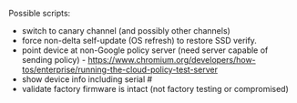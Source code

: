 Possible scripts:

* switch to canary channel (and possibly other channels)
* force non-delta self-update (OS refresh) to restore SSD verify.
* point device at non-Google policy server (need server capable of sending policy) - https://www.chromium.org/developers/how-tos/enterprise/running-the-cloud-policy-test-server
* show device info including serial #
* validate factory firmware is intact (not factory testing or compromised)
